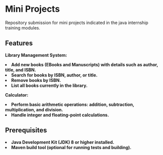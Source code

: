 # Mini Projects  
Repository submission for mini projects indicated in the java internship training modules.<br/>

## Features
<b>Library Management System:

<li>Add new books (EBooks and Manuscripts) with details such as author, title, and ISBN.
<li>Search for books by ISBN, author, or title.
<li>Remove books by ISBN.
<li>List all books currently in the library.

<b>Calculator:
<li>Perform basic arithmetic operations: addition, subtraction, multiplication, and division.
<li>Handle integer and floating-point calculations.

## Prerequisites
<li>Java Development Kit (JDK) 8 or higher installed.
<li>Maven build tool (optional for running tests and building).




